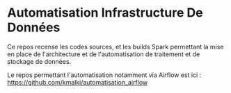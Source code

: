 # **Automatisation Infrastructure De Données**

Ce repos recense les codes sources, et les builds Spark permettant la mise en place de l'architecture et de l'automatisation de traitement et de stockage de données.

Le repos permettant l'automatisation notamment via Airflow est ici : https://github.com/kmalki/automatisation_airflow

